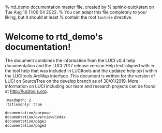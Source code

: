 % rtd_demo documentation master file, created by
% sphinx-quickstart on Tue Aug 16 11:06:04 2022.
% You can adapt this file completely to your liking, but it should at least
% contain the root `toctree` directive.

# Welcome to rtd_demo's documentation!

The document combines the information from the LUCI v0.4 help documentation and the LUCI 2017 release
version Help text-aligned with in the tool help that was included in LUCItools and the updated help text within
the LUCItools ArcMap interface. This document is written for the version of LUCI on SourceTree on the develop
branch as of 30/01/2019. More information on LUCI including our team and research projects can be found at
http://lucitools.org.

```{toctree}
:maxdepth: 2
:titlesonly: true

documentation/purpose
documentation/overview/index
documentation/page1
documentation/page2
```

